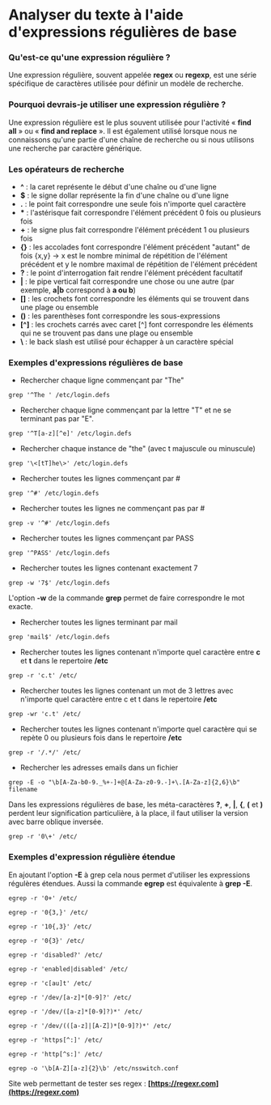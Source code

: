 # Analyser du texte à l'aide d'expressions régulières de base

### Qu'est-ce qu'une expression régulière ?

Une expression régulière, souvent appelée **regex** ou **regexp**, est une série spécifique de caractères utilisée pour définir un modèle de recherche.

### Pourquoi devrais-je utiliser une expression régulière ?

Une expression régulière est le plus souvent utilisée pour l'activité « **find all** » ou « **find and replace** ». Il est également utilisé lorsque nous ne connaissons qu'une partie d'une chaîne de recherche ou si nous utilisons une recherche par caractère générique.

### Les opérateurs de recherche

- **^**   : la caret représente le début d'une chaîne ou d'une ligne
- **$**   : le signe dollar représente la fin d'une chaîne ou d'une ligne
- **.**   : le point fait correspondre une seule fois n'importe quel caractère
- **\***  : l'astérisque fait correspondre l'élément précédent 0 fois ou plusieurs fois
- **+**   : le signe plus fait correspondre l'élément précédent 1 ou plusieurs fois
- **{}**  : les accolades font correspondre l'élément précédent "autant" de fois {x,y} -> x est le nombre minimal de répétition de l'élément précédent et y le nombre maximal de répétition de l'élément précédent
- **?**   : le point d'interrogation fait rendre l'élément précédent facultatif
- **|**   : le pipe vertical fait correspondre une chose ou une autre (par exemple, **a|b** correspond à **a ou b**)
- **[]**  : les crochets font correspondre les éléments qui se trouvent dans une plage ou ensemble
- **()**  : les parenthèses font correspondre les sous-expressions
- **[^]** : les crochets carrés avec caret [^] font correspondre les éléments qui ne se trouvent pas dans une plage ou ensemble
- **\\**  : le back slash est utilisé pour échapper à un caractère spécial

### Exemples d'expressions régulières de base

- Rechercher chaque ligne commençant par "The"

```
grep '^The ' /etc/login.defs
```

- Rechercher chaque ligne commençant par la lettre "T" et ne se terminant pas par "E".

```
grep '^T[a-z][^e]' /etc/login.defs
```

- Rechercher chaque instance de "the" (avec t majuscule ou minuscule)

```
grep '\<[tT]he\>' /etc/login.defs
```

- Rechercher toutes les lignes commençant par #

```
grep '^#' /etc/login.defs
```

- Rechercher toutes les lignes ne commençant pas par #

```
grep -v '^#' /etc/login.defs
```

- Rechercher toutes les lignes commençant par PASS

```
grep '^PASS' /etc/login.defs
```

- Rechercher toutes les lignes contenant exactement 7

```
grep -w '7$' /etc/login.defs
```

L'option **-w** de la commande **grep** permet de faire correspondre le mot exacte.

- Rechercher toutes les lignes terminant par mail

```
grep 'mail$' /etc/login.defs
```

- Rechercher toutes les lignes contenant n'importe quel caractère entre **c** et **t** dans le repertoire **/etc**

```
grep -r 'c.t' /etc/
```

- Rechercher toutes les lignes contenant un mot de 3 lettres avec n'importe quel caractère entre c et t dans le repertoire **/etc**

```
grep -wr 'c.t' /etc/
```

- Rechercher toutes les lignes contenant n'importe quel caractère qui se repète 0 ou plusieurs fois dans le repertoire **/etc**

```
grep -r '/.*/' /etc/
```

- Rechercher les adresses emails dans un fichier

```
grep -E -o "\b[A-Za-b0-9._%+-]+@[A-Za-z0-9.-]+\.[A-Za-z]{2,6}\b" filename
```

Dans les expressions régulières de base, les méta-caractères **?**, **+**, **|**, **{**, **(** et **)** perdent leur signification particulière, à la place, il faut utiliser la version avec barre oblique inversée.

```
grep -r '0\+' /etc/
```

### Exemples d'expression régulière étendue

En ajoutant l'option **-E** à grep cela nous permet d'utiliser les expressions régulères étendues. Aussi la commande **egrep** est équivalente à **grep -E**.

```
egrep -r '0+' /etc/
```

```
egrep -r '0{3,}' /etc/
```

```
egrep -r '10{,3}' /etc/
```

```
egrep -r '0{3}' /etc/
```

```
egrep -r 'disabled?' /etc/
```

```
egrep -r 'enabled|disabled' /etc/
```

```
egrep -r 'c[au]t' /etc/
```

```
egrep -r '/dev/[a-z]*[0-9]?' /etc/
```

```
egrep -r '/dev/([a-z]*[0-9]?)*' /etc/
```

```
egrep -r '/dev/(([a-z]|[A-Z])*[0-9]?)*' /etc/
```

```
egrep -r 'https[^:]' /etc/
```

```
egrep -r 'http[^s:]' /etc/
```

```
egrep -o '\b[A-Z][a-z]{2}\b' /etc/nsswitch.conf
```

Site web permettant de tester ses regex : **[https://regexr.com](https://regexr.com)**